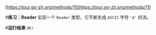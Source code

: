 [https://tour.go-zh.org/methods/11](https://tour.go-zh.org/methods/11)

#**练习：Reader**
实现一个 `Reader` 类型，它不断生成 `ASCII` 字符 `'A'` 的流。

#**运行结果**
`OK!`
